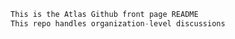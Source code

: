 ``` javascript
This is the Atlas Github front page README
This repo handles organization-level discussions
```
